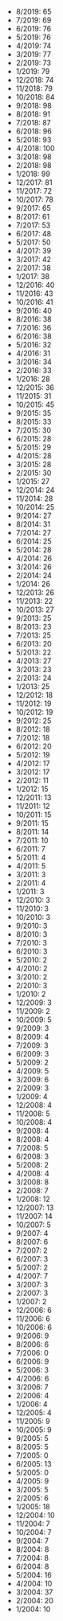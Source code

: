 *  8/2019: 65
*  7/2019: 69
*  6/2019: 76
*  5/2019: 76
*  4/2019: 74
*  3/2019: 77
*  2/2019: 73
*  1/2019: 79
*  12/2018: 74
*  11/2018: 79
*  10/2018: 84
*  9/2018: 98
*  8/2018: 91
*  7/2018: 87
*  6/2018: 96
*  5/2018: 93
*  4/2018: 100
*  3/2018: 98
*  2/2018: 98
*  1/2018: 99
*  12/2017: 81
*  11/2017: 72
*  10/2017: 78
*  9/2017: 65
*  8/2017: 61
*  7/2017: 53
*  6/2017: 48
*  5/2017: 50
*  4/2017: 39
*  3/2017: 42
*  2/2017: 38
*  1/2017: 38
*  12/2016: 40
*  11/2016: 43
*  10/2016: 41
*  9/2016: 40
*  8/2016: 38
*  7/2016: 36
*  6/2016: 38
*  5/2016: 32
*  4/2016: 31
*  3/2016: 34
*  2/2016: 33
*  1/2016: 28
*  12/2015: 36
*  11/2015: 31
*  10/2015: 45
*  9/2015: 35
*  8/2015: 33
*  7/2015: 30
*  6/2015: 28
*  5/2015: 29
*  4/2015: 28
*  3/2015: 28
*  2/2015: 30
*  1/2015: 27
*  12/2014: 24
*  11/2014: 28
*  10/2014: 25
*  9/2014: 27
*  8/2014: 31
*  7/2014: 27
*  6/2014: 25
*  5/2014: 28
*  4/2014: 26
*  3/2014: 26
*  2/2014: 24
*  1/2014: 26
*  12/2013: 26
*  11/2013: 22
*  10/2013: 27
*  9/2013: 25
*  8/2013: 23
*  7/2013: 25
*  6/2013: 20
*  5/2013: 22
*  4/2013: 27
*  3/2013: 23
*  2/2013: 24
*  1/2013: 25
*  12/2012: 18
*  11/2012: 19
*  10/2012: 19
*  9/2012: 25
*  8/2012: 18
*  7/2012: 18
*  6/2012: 20
*  5/2012: 19
*  4/2012: 17
*  3/2012: 17
*  2/2012: 11
*  1/2012: 15
*  12/2011: 13
*  11/2011: 12
*  10/2011: 15
*  9/2011: 15
*  8/2011: 14
*  7/2011: 10
*  6/2011: 7
*  5/2011: 4
*  4/2011: 5
*  3/2011: 3
*  2/2011: 4
*  1/2011: 3
*  12/2010: 3
*  11/2010: 3
*  10/2010: 3
*  9/2010: 3
*  8/2010: 3
*  7/2010: 3
*  6/2010: 3
*  5/2010: 2
*  4/2010: 2
*  3/2010: 2
*  2/2010: 3
*  1/2010: 2
*  12/2009: 3
*  11/2009: 2
*  10/2009: 5
*  9/2009: 3
*  8/2009: 4
*  7/2009: 3
*  6/2009: 3
*  5/2009: 2
*  4/2009: 5
*  3/2009: 6
*  2/2009: 3
*  1/2009: 4
*  12/2008: 4
*  11/2008: 5
*  10/2008: 4
*  9/2008: 4
*  8/2008: 4
*  7/2008: 5
*  6/2008: 3
*  5/2008: 2
*  4/2008: 4
*  3/2008: 8
*  2/2008: 7
*  1/2008: 12
*  12/2007: 13
*  11/2007: 14
*  10/2007: 5
*  9/2007: 4
*  8/2007: 6
*  7/2007: 2
*  6/2007: 3
*  5/2007: 2
*  4/2007: 7
*  3/2007: 3
*  2/2007: 3
*  1/2007: 2
*  12/2006: 6
*  11/2006: 6
*  10/2006: 6
*  9/2006: 9
*  8/2006: 6
*  7/2006: 0
*  6/2006: 9
*  5/2006: 3
*  4/2006: 6
*  3/2006: 7
*  2/2006: 4
*  1/2006: 4
*  12/2005: 4
*  11/2005: 9
*  10/2005: 9
*  9/2005: 5
*  8/2005: 5
*  7/2005: 0
*  6/2005: 13
*  5/2005: 0
*  4/2005: 9
*  3/2005: 5
*  2/2005: 6
*  1/2005: 18
*  12/2004: 10
*  11/2004: 7
*  10/2004: 7
*  9/2004: 7
*  8/2004: 8
*  7/2004: 8
*  6/2004: 8
*  5/2004: 16
*  4/2004: 10
*  3/2004: 37
*  2/2004: 20
*  1/2004: 10